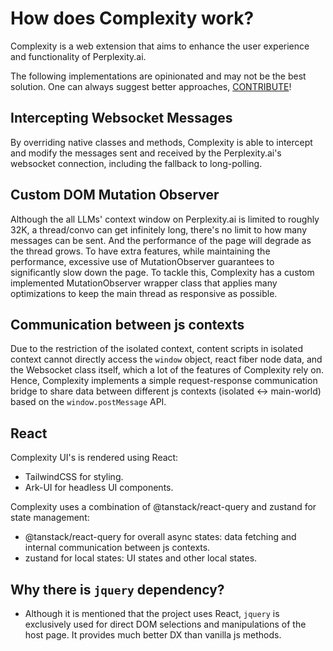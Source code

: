 # How does Complexity work?

Complexity is a web extension that aims to enhance the user experience and functionality of Perplexity.ai.

The following implementations are opinionated and may not be the best solution. One can always suggest better approaches, [CONTRIBUTE](../CONTRIBUTING.md)!

## Intercepting Websocket Messages

By overriding native classes and methods, Complexity is able to intercept and modify the messages sent and received by the Perplexity.ai's websocket connection, including the fallback to long-polling.

## Custom DOM Mutation Observer

Although the all LLMs' context window on Perplexity.ai is limited to roughly 32K, a thread/convo can get infinitely long, there's no limit to how many messages can be sent. And the performance of the page will degrade as the thread grows. To have extra features, while maintaining the performance, excessive use of MutationObserver guarantees to significantly slow down the page. To tackle this, Complexity has a custom implemented MutationObserver wrapper class that applies many optimizations to keep the main thread as responsive as possible.

## Communication between js contexts

Due to the restriction of the isolated context, content scripts in isolated context cannot directly access the `window` object, react fiber node data, and the Websocket class itself, which a lot of the features of Complexity rely on. Hence, Complexity implements a simple request-response communication bridge to share data between different js contexts (isolated <-> main-world) based on the `window.postMessage` API.

## React

Complexity UI's is rendered using React:

- TailwindCSS for styling.
- Ark-UI for headless UI components.

Complexity uses a combination of @tanstack/react-query and zustand for state management:

- @tanstack/react-query for overall async states: data fetching and internal communication between js contexts.
- zustand for local states: UI states and other local states.

## Why there is `jquery` dependency?

- Although it is mentioned that the project uses React, `jquery` is exclusively used for direct DOM selections and manipulations of the host page. It provides much better DX than vanilla js methods.
